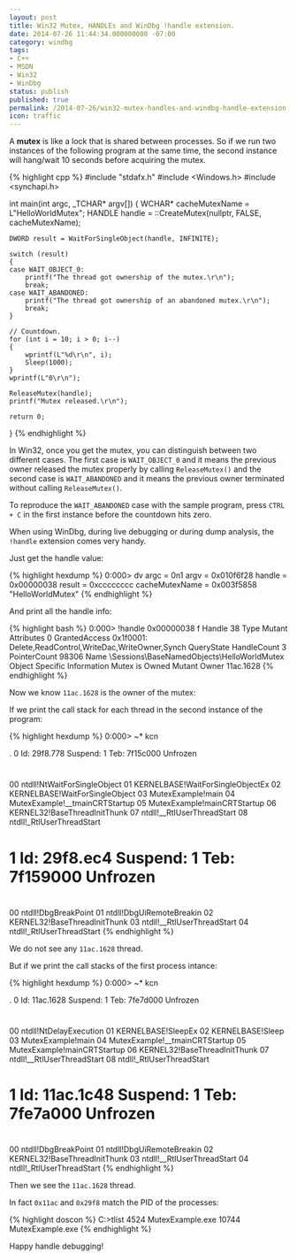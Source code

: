 ```yaml
---
layout: post
title: Win32 Mutex, HANDLEs and WinDbg !handle extension.
date: 2014-07-26 11:44:34.000000000 -07:00
category: windbg
tags:
- C++
- MSDN
- Win32
- WinDbg
status: publish
published: true
permalink: /2014-07-26/win32-mutex-handles-and-windbg-handle-extension
icon: traffic
---
```

A **mutex** is like a lock that is shared between processes. So if we run two instances of the following program at the same time, the second instance will hang/wait 10 seconds before acquiring the mutex.

{% highlight cpp %}
#include "stdafx.h"
#include <Windows.h>
#include <synchapi.h>

int main(int argc, _TCHAR* argv[])
{
    WCHAR* cacheMutexName = L"HelloWorldMutex";
    HANDLE handle = ::CreateMutex(nullptr, FALSE, cacheMutexName);

    DWORD result = WaitForSingleObject(handle, INFINITE);

    switch (result)
    {
    case WAIT_OBJECT_0:
        printf("The thread got ownership of the mutex.\r\n");
        break;
    case WAIT_ABANDONED:
        printf("The thread got ownership of an abandoned mutex.\r\n");
        break;
    }

    // Countdown.
    for (int i = 10; i > 0; i--)
    {
        wprintf(L"%d\r\n", i);
        Sleep(1000);
    }
    wprintf(L"0\r\n");

    ReleaseMutex(handle);
    printf("Mutex released.\r\n");

    return 0;
}
{% endhighlight %}

In Win32, once you get the mutex, you can distinguish between two different cases. The first case is `WAIT_OBJECT_0` and it means the previous owner released the mutex properly by calling `ReleaseMutex()` and the second case is `WAIT_ABANDONED` and it means the previous owner terminated without calling `ReleaseMutex()`.

To reproduce the `WAIT_ABANDONED` case with the sample program, press `CTRL + C` in the first instance before the countdown hits zero.

When using WinDbg, during live debugging or during dump analysis, the `!handle` extension comes very handy.

Just get the handle value:

{% highlight hexdump %}
0:000> dv
 argc = 0n1
 argv = 0x010f6f28
 handle = 0x00000038
 result = 0xcccccccc
 cacheMutexName = 0x003f5858 "HelloWorldMutex"
{% endhighlight %}

And print all the handle info:

{% highlight bash %}
0:000> !handle 0x00000038 f
Handle 38
 Type Mutant
 Attributes 0
 GrantedAccess 0x1f0001:
 Delete,ReadControl,WriteDac,WriteOwner,Synch
 QueryState
 HandleCount 3
 PointerCount 98306
 Name \Sessions\BaseNamedObjects\HelloWorldMutex
 Object Specific Information
 Mutex is Owned
 Mutant Owner 11ac.1628
{% endhighlight %}

Now we know `11ac.1628` is the owner of the mutex:

If we print the call stack for each thread in the second instance of the program:

{% highlight hexdump %}
0:000> ~* kcn

.  0  Id: 29f8.778 Suspend: 1 Teb: 7f15c000 Unfrozen
 # 
00 ntdll!NtWaitForSingleObject
01 KERNELBASE!WaitForSingleObjectEx
02 KERNELBASE!WaitForSingleObject
03 MutexExample!main
04 MutexExample!__tmainCRTStartup
05 MutexExample!mainCRTStartup
06 KERNEL32!BaseThreadInitThunk
07 ntdll!__RtlUserThreadStart
08 ntdll!_RtlUserThreadStart

#  1  Id: 29f8.ec4 Suspend: 1 Teb: 7f159000 Unfrozen
 # 
00 ntdll!DbgBreakPoint
01 ntdll!DbgUiRemoteBreakin
02 KERNEL32!BaseThreadInitThunk
03 ntdll!__RtlUserThreadStart
04 ntdll!_RtlUserThreadStart
{% endhighlight %}

We do not see any `11ac.1628` thread.

But if we print the call stacks of the first process intance:

{% highlight hexdump %}
0:000> ~* kcn

.  0  Id: 11ac.1628 Suspend: 1 Teb: 7fe7d000 Unfrozen
 # 
00 ntdll!NtDelayExecution
01 KERNELBASE!SleepEx
02 KERNELBASE!Sleep
03 MutexExample!main
04 MutexExample!__tmainCRTStartup
05 MutexExample!mainCRTStartup
06 KERNEL32!BaseThreadInitThunk
07 ntdll!__RtlUserThreadStart
08 ntdll!_RtlUserThreadStart

#  1  Id: 11ac.1c48 Suspend: 1 Teb: 7fe7a000 Unfrozen
 # 
00 ntdll!DbgBreakPoint
01 ntdll!DbgUiRemoteBreakin
02 KERNEL32!BaseThreadInitThunk
03 ntdll!__RtlUserThreadStart
04 ntdll!_RtlUserThreadStart
{% endhighlight %}

Then we see the `11ac.1628` thread.

In fact `0x11ac` and `0x29f8` match the PID of the processes:

{% highlight doscon %}
C:\>tlist
4524 MutexExample.exe
10744 MutexExample.exe
{% endhighlight %}

Happy handle debugging!
